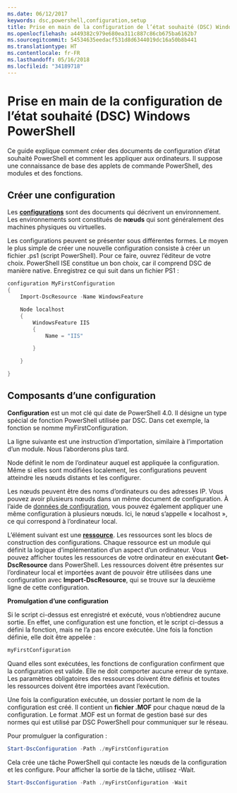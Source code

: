 ```yaml
---
ms.date: 06/12/2017
keywords: dsc,powershell,configuration,setup
title: Prise en main de la configuration de l’état souhaité (DSC) Windows PowerShell
ms.openlocfilehash: a449382c979e680ea311c887c86cb675ba6162b7
ms.sourcegitcommit: 54534635eedacf531d8d6344019dc16a50b8b441
ms.translationtype: HT
ms.contentlocale: fr-FR
ms.lasthandoff: 05/16/2018
ms.locfileid: "34189718"
---
```

# <a name="getting-started-with-powershell-desired-state-configuration"></a>Prise en main de la configuration de l’état souhaité (DSC) Windows PowerShell #

Ce guide explique comment créer des documents de configuration d’état souhaité PowerShell et comment les appliquer aux ordinateurs. Il suppose une connaissance de base des applets de commande PowerShell, des modules et des fonctions.


## <a name="create-a-configuration"></a>Créer une configuration ##

Les [**configurations**](https://msdn.microsoft.com/powershell/dsc/configurations) sont des documents qui décrivent un environnement. Les environnements sont constitués de **nœuds** qui sont généralement des machines physiques ou virtuelles.

Les configurations peuvent se présenter sous différentes formes. Le moyen le plus simple de créer une nouvelle configuration consiste à créer un fichier .ps1 (script PowerShell). Pour ce faire, ouvrez l’éditeur de votre choix. PowerShell ISE constitue un bon choix, car il comprend DSC de manière native. Enregistrez ce qui suit dans un fichier PS1 :

```powershell
configuration MyFirstConfiguration
{
    Import-DscResource -Name WindowsFeature

    Node localhost
    {
        WindowsFeature IIS
        {
            Name = "IIS"

        }

    }

}
```
## <a name="parts-of-a-configuration"></a>Composants d’une configuration ##
**Configuration** est un mot clé qui date de PowerShell 4.0. Il désigne un type spécial de fonction PowerShell utilisée par DSC. Dans cet exemple, la fonction se nomme myFirstConfiguration.

La ligne suivante est une instruction d’importation, similaire à l’importation d’un module. Nous l’aborderons plus tard.

Node définit le nom de l’ordinateur auquel est appliquée la configuration. Même si elles sont modifiées localement, les configurations peuvent atteindre les nœuds distants et les configurer.

Les nœuds peuvent être des noms d’ordinateurs ou des adresses IP. Vous pouvez avoir plusieurs nœuds dans un même document de configuration. À l’aide de [données de configuration](https://msdn.microsoft.com/powershell/dsc/configdata), vous pouvez également appliquer une même configuration à plusieurs nœuds. Ici, le nœud s’appelle « localhost », ce qui correspond à l’ordinateur local.

L’élément suivant est une [**ressource**](https://msdn.microsoft.com/powershell/dsc/resources). Les ressources sont les blocs de construction des configurations. Chaque ressource est un module qui définit la logique d’implémentation d’un aspect d’un ordinateur. Vous pouvez afficher toutes les ressources de votre ordinateur en exécutant **Get-DscResource** dans PowerShell. Les ressources doivent être présentes sur l’ordinateur local et importées avant de pouvoir être utilisées dans une configuration avec **Import-DscResource**, qui se trouve sur la deuxième ligne de cette configuration.

**Promulgation d’une configuration**

Si le script ci-dessus est enregistré et exécuté, vous n’obtiendrez aucune sortie. En effet, une configuration est une fonction, et le script ci-dessus a défini la fonction, mais ne l’a pas encore exécutée. Une fois la fonction définie, elle doit être appelée :
```powershell
myFirstConfiguration
```

Quand elles sont exécutées, les fonctions de configuration confirment que la configuration est valide. Elle ne doit comporter aucune erreur de syntaxe. Les paramètres obligatoires des ressources doivent être définis et toutes les ressources doivent être importées avant l’exécution.

Une fois la configuration exécutée, un dossier portant le nom de la configuration est créé. Il contient un **fichier .MOF** pour chaque nœud de la configuration. Le format .MOF est un format de gestion basé sur des normes qui est utilisé par DSC PowerShell pour communiquer sur le réseau.

Pour promulguer la configuration :
```powershell
Start-DscConfiguration -Path ./myFirstConfiguration
```
Cela crée une tâche PowerShell qui contacte les nœuds de la configuration et les configure. Pour afficher la sortie de la tâche, utilisez -Wait.
```powershell
Start-DscConfiguration -Path ./myFirstConfiguration -Wait
```